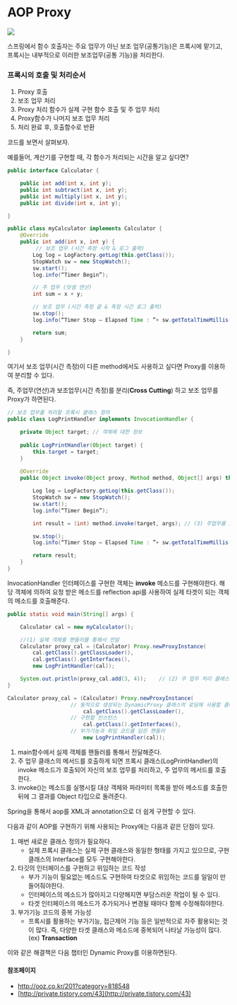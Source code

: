 # AOP Proxy

![](https://t1.daumcdn.net/cfile/tistory/267BA1385510355B2E)

스프링에서 함수 호출자는 주요 업무가 아닌 보조 업무(공통기능)은 프록시에 맡기고, 프록시는 내부적으로 이러한 보조업무(공통 기능)을 처리한다.

### 프록시의 호출 및 처리순서

1. Proxy 호출
2. 보조 업무 처리
3. Proxy 처리 함수가 실제 구현 함수 호출 및 주 업무 처리
4. Proxy함수가 나머지 보조 업무 처리
5. 처리 완료 후, 호출함수로 반환



코드를 보면서 살펴보자.

예를들어, 계산기를 구현할 때, 각 함수가 처리되는 시간을 알고 싶다면?

```java
public interface Calculator {

    public int add(int x, int y);
    public int subtract(int x, int y);
    public int multiply(int x, int y);
    public int divide(int x, int y);

}
```

```java
public class myCalculator implements Calculator {
    @Override
    public int add(int x, int y) {
         // 보조 업무 (시간 측정 시작 & 로그 출력)
        Log log = LogFactory.getLog(this.getClass());
        StopWatch sw = new StopWatch();
        sw.start();
        log.info(“Timer Begin”);

        // 주 업무 (덧셈 연산)
		int sum = x + y; 

        // 보조 업무 (시간 측정 끝 & 측정 시간 로그 출력)
        sw.stop();
        log.info(“Timer Stop – Elapsed Time : ”+ sw.getTotalTimeMillis());

        return sum;
    }

}
```

여기서 보조 업무(시간 측정)이 다른 method에서도 사용하고 싶다면 Proxy를 이용하여 분리할 수 있다.

즉, 주업무(연산)과 보조업무(시간 측정)를 분리(**Cross Cutting**) 하고 보조 업무를 Proxy가 하면된다.

```java
// 보조 업무를 처리할 프록시 클래스 정의
public class LogPrintHandler implements InvocationHandler { 

    private Object target; // 객체에 대한 정보
    
    public LogPrintHandler(Object target) {
        this.target = target;
    }
    
    @Override
    public Object invoke(Object proxy, Method method, Object[] args) throws Throwable   {

        Log log = LogFactory.getLog(this.getClass());
        StopWatch sw = new StopWatch();
        sw.start();
        log.info(“Timer Begin”);

        int result = (int) method.invoke(target, args); // (3) 주업무를 invoke 함수를 통해 호출

        sw.stop();
        log.info(“Timer Stop – Elapsed Time : ”+ sw.getTotalTimeMillis());

        return result;
	}
}
```

InvocationHandler 인터페이스를 구현한 객체는 **invoke** 메소드를 구현해야한다. 해당 객체에 의하여 요청 받은 메소드를 reflection api를 사용하여 실제 타겟이 되는 객체의 메소드를 호출해준다.

```java
public static void main(String[] args) {

    Calculator cal = new myCalculator();

    //(1) 실제 객체를 핸들러를 통해서 전달
    Calculator proxy_cal = (Calculator) Proxy.newProxyInstance( 
        cal.getClass().getClassLoader(),
        cal.getClass().getInterfaces(), 
        new LogPrintHandler(cal));

    System.out.println(proxy_cal.add(3, 4));    // (2) 주 업무 처리 클래스의 add 메서드를 호출
}
```

```java
Calculator proxy_cal = (Calculator) Proxy.newProxyInstance( 
				    // 동적으로 생성되는 DynamicProxy 클래스의 로딩에 사용할 클래스 로더
				        cal.getClass().getClassLoader(),
    				// 구현할 인스턴스
				        cal.getClass().getInterfaces(), 
    				// 부가기능과 위임 코드를 담은 핸들러
				        new LogPrintHandler(cal));
```

1.  main함수에서 실제 객체를 핸들러를 통해서 전달해준다.
2. 주 업무 클래스의 메서드를 호출하게 되면 프록시 클래스(LogPrintHandler)의 invoke 메소드가 호출되어 자신의 보조 업무를 처리하고, 주 업무의 메서드를 호출한다.
3. invoke()는 메소드를 실행시킬 대상 객체와 파라미터 목록을 받아 메소드를 호출한 뒤에 그 결과를 Object 타입으로 돌려준다.

Spring을 통해서 aop를 XML과 annotation으로 더 쉽게 구현할 수 있다.



다음과 같이 AOP를 구현하기 위해 사용되는 Proxy에는 다음과 같은 단점이 있다.

1. 매번 새로운 클래스 정의가 필요하다.
   - 실제 프록시 클래스는 실제 구현 클래스와 동일한 형태를 가지고 있으므로, 구현 클래스의 Interface를 모두 구현해야한다.
2. 타깃의 인터페이스를 구현하고 위임하는 코드 작성
   - 부가 기능이 필요없는 메소드도 구현하여 타겟으로 위임하는 코드를 일일이 만들어줘야한다.
   - 인터페이스의 메소드가 많아지고 다양해지면 부담스러운 작업이 될 수 있다.
   - 타겟 인터페이스의 메소드가 추가되거나 변경될 때마다 함께 수정해줘야한다.
3. 부가기능 코드의 중복 가능성
   - 프록시를 활용하는 부가기능, 접근제어 기능 등은 일반적으로 자주 활용되는 것이 많다. 즉, 다양한 타겟 클래스와 메소드에 중복되어 나타날 가능성이 많다.(ex) **Transaction**

이와 같은 해결책은 다음 챕터인 Dynamic Proxy를 이용하면된다.

#### 참조페이지

- [http://ooz.co.kr/201?category=818548 ](http://ooz.co.kr/201?category=818548 )
- [http://private.tistory.com/43](http://private.tistory.com/43)

